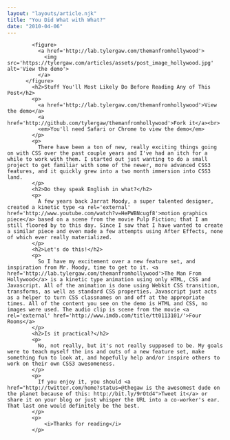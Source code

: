 ```yaml
---
layout: "layouts/article.njk"
title: "You Did What with What?"
date: "2010-04-06"
---
```


            <figure>
              <a href='http://lab.tylergaw.com/themanfromhollywood'>
                <img src='https://tylergaw.com/articles/assets/post_image_hollywood.jpg' alt='View the demo'>
              </a>
          </figure>
            <h2>Stuff You'll Most Likely Do Before Reading Any of This Post</h2>
            <p>
              <a href='http://lab.tylergaw.com/themanfromhollywood'>View the demo</a>
              <a href='http://github.com/tylergaw/themanfromhollywood'>Fork it</a><br>
              <em>You'll need Safari or Chrome to view the demo</em>
            </p>
            <p>
              There have been a ton of new, really exciting things going on with CSS over the past couple years and I've had an itch for a while to work with them. I started out just wanting to do a small project to get familiar with some of the newer, more advanced CSS3 features, and it quickly grew into a two month immersion into CSS3 land.
            </p>
            <h2>Do they speak English in what?</h2>
            <p>
              A few years back Jarrat Moody, a super talented designer, created a kinetic type <a rel='external' href='http://www.youtube.com/watch?v=HePWBNcugf8'>motion graphics piece</a> based on a scene from the movie Pulp Fiction; that I am still floored by to this day. Since I saw that I have wanted to create a similar piece and even made a few attempts using After Effects, none of which ever really materialized.
            </p>
            <h2>Let's do this!</h2>
            <p>
              So I have my excitement over a new feature set, and inspiration from Mr. Moody, time to get to it. <a href='http://lab.tylergaw.com/themanfromhollywood'>The Man From Hollywood</a> is a kinetic type animation using only HTML, CSS and Javascript. All of the animation is done using Webkit CSS transition, transforms, as well as standard CSS properties. Javascript just acts as a helper to turn CSS classnames on and off at the appropriate times. All of the content you see on the demo is HTML and CSS, no images were used. The audio clip is scene from the movie <a rel='external' href='http://www.imdb.com/title/tt0113101/'>Four Rooms</a>
            </p>
            <h2>Is it practical?</h2>
            <p>
              No, not really, but it's not really supposed to be. My goals were to teach myself the ins and outs of a new feature set, make something fun to look at, and hopefully help and/or inspire others to work on their own CSS3 awesomeness.
            </p>
            <p>
              If you enjoy it, you should <a href="http://twitter.com/home?status=@thegaw is the awesomest dude on the planet because of this: http://bit.ly/9rOtd4">Tweet it</a> or share it on your blog or just whisper the URL into a co-worker's ear. That last one would definitely be the best.
            </p>
            <p>
            	<i>Thanks for reading</i>
            </p>
